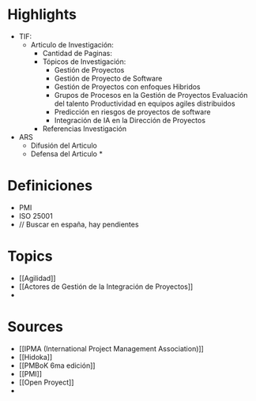 
# Highlights
* TIF:
	* Articulo de Investigación:
		* Cantidad de Paginas:
		* Tópicos de Investigación:
			* Gestión de Proyectos
			* Gestión de Proyecto de Software
			* Gestión de Proyectos con enfoques Hibridos
			* Grupos de Procesos en la Gestión de Proyectos
			  Evaluación del talento
			  Productividad en equipos agiles distribuidos
			* Predicción en riesgos de proyectos de software
			* Integración de IA en la Dirección de Proyectos
		* Referencias Investigación
* ARS
	* Difusión del Articulo
	* Defensa del Articulo
		* 

# Definiciones
* PMI
* ISO 25001
* // Buscar en españa, hay pendientes
# Topics
* [[Agilidad]]
* [[Actores de Gestión de la Integración de Proyectos]]
* 
# Sources
+ [[IPMA (International Project Management Association)]]
+ [[Hidoka]]
+ [[PMBoK 6ma edición]]
+ [[PMI]]
+ [[Open Proyect]]
+ 